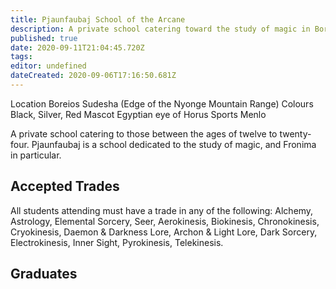```yaml
---
title: Pjaunfaubaj School of the Arcane
description: A private school catering toward the study of magic in Boreios Sudesha.
published: true
date: 2020-09-11T21:04:45.720Z
tags: 
editor: undefined
dateCreated: 2020-09-06T17:16:50.681Z
---
```


Location 	Boreios Sudesha (Edge of the Nyonge Mountain Range)
Colours 	Black, Silver, Red
Mascot 	Egyptian eye of Horus
Sports 	Menlo

A private school catering to those between the ages of twelve to twenty-four. Pjaunfaubaj is a school dedicated to the study of magic, and Fronima in particular. 

Accepted Trades
---------------

All students attending must have a trade in any of the following: Alchemy, Astrology, Elemental Sorcery, Seer, Aerokinesis, Biokinesis, Chronokinesis, Cryokinesis, Daemon & Darkness Lore, Archon & Light Lore, Dark Sorcery, Electrokinesis, Inner Sight, Pyrokinesis, Telekinesis.

## Graduates